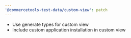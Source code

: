 ```yaml
---
'@commercetools-test-data/custom-view': patch
---
```


- Use generate types for custom view
- Include custom application installation in custom view

